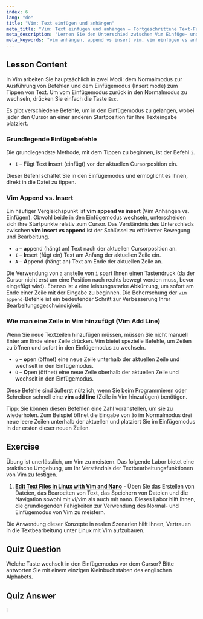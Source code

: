 ```yaml
---
index: 6
lang: "de"
title: "Vim: Text einfügen und anhängen"
meta_title: "Vim: Text einfügen und anhängen – Fortgeschrittene Text-Fu"
meta_description: "Lernen Sie den Unterschied zwischen Vim Einfüge- und Anhängemodus. Meistern Sie Befehle wie 'i', 'a' und 'o', um Text effizient zu bearbeiten, Vim-Inhalte anzuhängen und Zeilen in Vim hinzuzufügen."
meta_keywords: "vim anhängen, append vs insert vim, vim einfügen vs anhängen, vim zeile hinzufügen, vim textbearbeitung, vim befehle, vim tutorial, einfügemodus, anhängemodus"
---
```


## Lesson Content

In Vim arbeiten Sie hauptsächlich in zwei Modi: dem Normalmodus zur Ausführung von Befehlen und dem Einfügemodus (Insert mode) zum Tippen von Text. Um vom Einfügemodus zurück in den Normalmodus zu wechseln, drücken Sie einfach die Taste `Esc`.

Es gibt verschiedene Befehle, um in den Einfügemodus zu gelangen, wobei jeder den Cursor an einer anderen Startposition für Ihre Texteingabe platziert.

### Grundlegende Einfügebefehle

Die grundlegendste Methode, mit dem Tippen zu beginnen, ist der Befehl `i`.

- `i` – Fügt Text **i**nsert (einfügt) vor der aktuellen Cursorposition ein.

Dieser Befehl schaltet Sie in den Einfügemodus und ermöglicht es Ihnen, direkt in die Datei zu tippen.

### Vim Append vs. Insert

Ein häufiger Vergleichspunkt ist **vim append vs insert** (Vim Anhängen vs. Einfügen). Obwohl beide in den Einfügemodus wechseln, unterscheiden sich ihre Startpunkte relativ zum Cursor. Das Verständnis des Unterschieds zwischen **vim insert vs append** ist der Schlüssel zu effizienter Bewegung und Bearbeitung.

- `a` – **a**ppend (hängt an) Text nach der aktuellen Cursorposition an.
- `I` – **I**nsert (fügt ein) Text am Anfang der aktuellen Zeile ein.
- `A` – **A**ppend (hängt an) Text am Ende der aktuellen Zeile an.

Die Verwendung von `a` anstelle von `i` spart Ihnen einen Tastendruck (da der Cursor nicht erst um eine Position nach rechts bewegt werden muss, bevor eingefügt wird). Ebenso ist `A` eine leistungsstarke Abkürzung, um sofort am Ende einer Zeile mit der Eingabe zu beginnen. Die Beherrschung der `vim append`-Befehle ist ein bedeutender Schritt zur Verbesserung Ihrer Bearbeitungsgeschwindigkeit.

### Wie man eine Zeile in Vim hinzufügt (Vim Add Line)

Wenn Sie neue Textzeilen hinzufügen müssen, müssen Sie nicht manuell Enter am Ende einer Zeile drücken. Vim bietet spezielle Befehle, um Zeilen zu öffnen und sofort in den Einfügemodus zu wechseln.

- `o` – **o**pen (öffnet) eine neue Zeile unterhalb der aktuellen Zeile und wechselt in den Einfügemodus.
- `O` – **O**pen (öffnet) eine neue Zeile oberhalb der aktuellen Zeile und wechselt in den Einfügemodus.

Diese Befehle sind äußerst nützlich, wenn Sie beim Programmieren oder Schreiben schnell eine **vim add line** (Zeile in Vim hinzufügen) benötigen.

Tipp: Sie können diesen Befehlen eine Zahl voranstellen, um sie zu wiederholen. Zum Beispiel öffnet die Eingabe von `3o` im Normalmodus drei neue leere Zeilen unterhalb der aktuellen und platziert Sie im Einfügemodus in der ersten dieser neuen Zeilen.

## Exercise

Übung ist unerlässlich, um Vim zu meistern. Das folgende Labor bietet eine praktische Umgebung, um Ihr Verständnis der Textbearbeitungsfunktionen von Vim zu festigen.

1.  **[Edit Text Files in Linux with Vim and Nano](https://labex.io/de/labs/comptia-edit-text-files-in-linux-with-vim-and-nano-591076)** - Üben Sie das Erstellen von Dateien, das Bearbeiten von Text, das Speichern von Dateien und die Navigation sowohl mit vi/vim als auch mit nano. Dieses Labor hilft Ihnen, die grundlegenden Fähigkeiten zur Verwendung des Normal- und Einfügemodus von Vim zu meistern.

Die Anwendung dieser Konzepte in realen Szenarien hilft Ihnen, Vertrauen in die Textbearbeitung unter Linux mit Vim aufzubauen.

## Quiz Question

Welche Taste wechselt in den Einfügemodus vor dem Cursor? Bitte antworten Sie mit einem einzigen Kleinbuchstaben des englischen Alphabets.

## Quiz Answer

i

